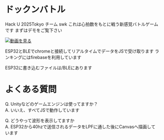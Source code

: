 # ドックンバトル
Hack U 2025Tokyo チーム swk
これは心拍数をもとに戦う新感覚バトルゲームです
まずはデモをご覧下さい

[![動画を見る](https://img.shields.io/badge/🎥-動画を見る-blue)](https://drive.google.com/file/d/11CYUekB-7ZitqFYvdT-IRSokUG07rrGf/view?usp=sharing)


ESP32とBLEでchromeと接続してリアルタイムでデータをJSで受け取ります
ランキングにはfirebaseを利用しています

ESP32に書き込むファイルは/BLEにあります

# よくある質問
Q. Unityなどのゲームエンジンは使ってますか？\
A. いいえ、すべてJSで動作しています

Q. どうやって波形を表示してますか\
A. ESP32から40hzで送信されるデータをLPFに通した後にCanvasへ描画しています

